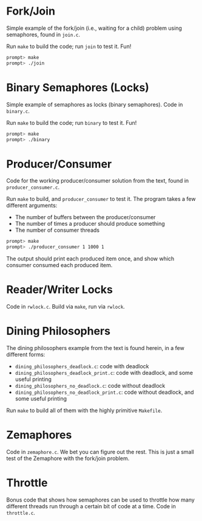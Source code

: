 
# Fork/Join

Simple example of the fork/join (i.e., waiting for a child) problem
using semaphores, found in `join.c`.

Run `make` to build the code; run `join` to test it. Fun!

```sh
prompt> make
prompt> ./join
```


# Binary Semaphores (Locks)

Simple example of semaphores as locks (binary semaphores).
Code in `binary.c`.

Run `make` to build the code; run `binary` to test it. Fun!

```sh
prompt> make
prompt> ./binary
```

# Producer/Consumer

Code for the working producer/consumer solution from the text,
found in `producer_consumer.c`.

Run `make` to build, and `producer_consumer` to test it.
The program takes a few different arguments:
- The number of buffers between the producer/consumer
- The number of times a producer should produce something
- The number of consumer threads

```sh
prompt> make
prompt> ./producer_consumer 1 1000 1
```

The output should print each produced item once, and show which
consumer consumed each produced item.

# Reader/Writer Locks

Code in `rwlock.c`. Build via `make`, run via `rwlock`.

# Dining Philosophers

The dining philosophers example from the text is found herein, in a few
different forms:
- `dining_philosophers_deadlock.c`: code with deadlock
- `dining_philosophers_deadlock_print.c`: code with deadlock, and some useful printing
- `dining_philosophers_no_deadlock.c`: code without deadlock
- `dining_philosophers_no_deadlock_print.c`: code without deadlock, and some useful printing

Run `make` to build all of them with the highly primitive `Makefile`.


# Zemaphores

Code in `zemaphore.c`. We bet you can figure out the rest. This is just
a small test of the Zemaphore with the fork/join problem.


# Throttle

Bonus code that shows how semaphores can be used to throttle how 
many different threads run through a certain bit of code at a time.
Code in `throttle.c`. 

